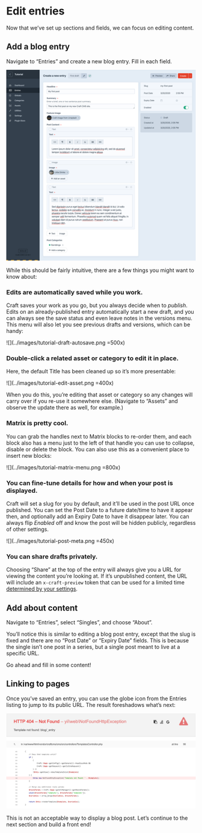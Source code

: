 # Edit entries

Now that we’ve set up sections and fields, we can focus on editing content.

## Add a blog entry

Navigate to “Entries” and create a new blog entry. Fill in each field.

<BrowserShot url="https://tutorial.test/admin/entries/blog/9?draftId=7&fresh=1" :link="false" caption="A complete new blog post ready to be saved.">
<img src="../images/tutorial-new-entry.png" alt="Screenshot of blog post entry with fields filled in" />
</BrowserShot>

While this should be fairly intuitive, there are a few things you might want to know about:

### Edits are automatically saved while you work.

Craft saves your work as you go, but you always decide when to _publish_. Edits on an already-published entry automatically start a new draft, and you can always see the save status and even leave notes in the versions menu. This menu will also let you see previous drafts and versions, which can be handy:

![](../images/tutorial-draft-autosave.png =500x)

### Double-click a related asset or category to edit it in place.

Here, the default Title has been cleaned up so it’s more presentable:

![](../images/tutorial-edit-asset.png =400x)  

When you do this, you’re editing that asset or category so any changes will carry over if you re-use it somewhere else. (Navigate to “Assets” and observe the update there as well, for example.)

### Matrix is pretty cool.

You can grab the handles next to Matrix blocks to re-order them, and each block also has a menu just to the left of that handle you can use to collapse, disable or delete the block. You can also use this as a convenient place to insert new blocks:  

![](../images/tutorial-matrix-menu.png =800x)

### You can fine-tune details for how and when your post is displayed.

Craft will set a slug for you by default, and it’ll be used in the post URL once published. You can set the Post Date to a future date/time to have it appear then, and optionally add an Expiry Date to have it disappear later. You can always flip _Enabled_ off and know the post will be hidden publicly, regardless of other settings.

![](../images/tutorial-post-meta.png =450x)

### You can share drafts privately.

Choosing “Share” at the top of the entry will always give you a URL for viewing the content you’re looking at. If it’s unpublished content, the URL will include an `x-craft-preview` token that can be used for a limited time [determined by your settings](https://docs.craftcms.com/v3/config/config-settings.html#defaulttokenduration).

## Add about content

Navigate to “Entries”, select “Singles”, and choose “About”.

You’ll notice this is similar to editing a blog post entry, except that the slug is fixed and there are no “Post Date” or “Expiry Date” fields. This is because the single isn’t one post in a series, but a single post meant to live at a specific URL.

Go ahead and fill in some content!

## Linking to pages

Once you’ve saved an entry, you can use the globe icon from the Entries listing to jump to its public URL. The result foreshadows what’s next:

<BrowserShot url="https://tutorial.test/blog/my-first-post" :link="false" caption="The front end is missing.">
<img src="../images/tutorial-404.png" alt="Screenshot of public post URL 404" />
</BrowserShot>

This is not an acceptable way to display a blog post. Let’s continue to the next section and build a front end!
